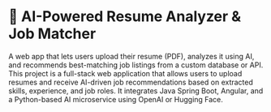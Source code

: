# 💼 AI-Powered Resume Analyzer & Job Matcher
A web app that lets users upload their resume (PDF), analyzes it using AI, and recommends best-matching job listings from a custom database or API.
This project is a full-stack web application that allows users to upload resumes and receive AI-driven job recommendations based on extracted skills, experience, and job roles. It integrates Java Spring Boot, Angular, and a Python-based AI microservice using OpenAI or Hugging Face.
